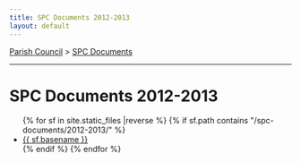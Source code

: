 ```yaml
---
title: SPC Documents 2012-2013
layout: default
---
```


[Parish Council](../..) > [SPC Documents](..)

-----


# SPC Documents 2012-2013

<ul class="flist">
{% for  sf in site.static_files |reverse %}
 {% if sf.path contains "/spc-documents/2012-2013/" %}
  <li>
   <a href="{{sf.path}}">{{ sf.basename }}</a>
  </li>
  {% endif %}
{% endfor %}
</ul>

